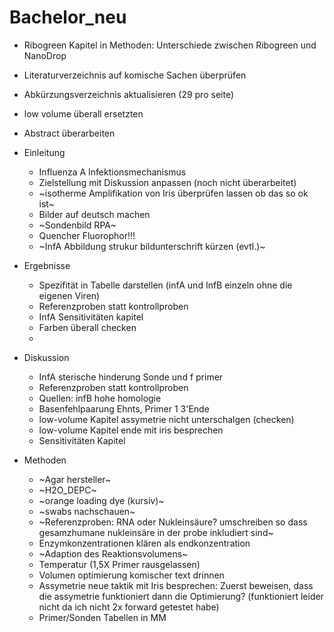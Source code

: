 # Bachelor_neu

* Ribogreen Kapitel in Methoden: Unterschiede zwischen Ribogreen und NanoDrop
* Literaturverzeichnis auf komische Sachen überprüfen
* Abkürzungsverzeichnis aktualisieren (29 pro seite)
* low volume überall ersetzten
* Abstract überarbeiten

* Einleitung
  + Influenza A Infektionsmechanismus
  + Zielstellung mit Diskussion anpassen (noch nicht überarbeitet)
  + ~isotherme Amplifikation von Iris überprüfen lassen ob das so ok ist~
  + Bilder auf deutsch machen
  + ~Sondenbild RPA~
  + Quencher Fluorophor!!!
  + ~InfA Abbildung strukur bildunterschrift kürzen (evtl.)~

* Ergebnisse
  + Spezifität in Tabelle darstellen (infA und InfB einzeln ohne die eigenen Viren)
  + Referenzproben statt kontrollproben
  + InfA Sensitivitäten kapitel
  + Farben überall checken
  + 

* Diskussion
  + InfA sterische hinderung Sonde und f primer
  + Referenzproben statt kontrollproben
  + Quellen: infB hohe homologie
  + Basenfehlpaarung Ehnts, Primer 1 3'Ende
  + low-volume Kapitel assymetrie nicht unterschalgen (checken)
  + low-volume Kapitel ende mit iris besprechen
  + Sensitivitäten Kapitel

* Methoden
  + ~Agar hersteller~
  + ~H2O_DEPC~
  + ~orange loading dye (kursiv)~
  + ~swabs nachschauen~
  + ~Referenzproben: RNA oder Nukleinsäure? umschreiben so dass gesamzhumane nukleinsäre in der probe inkludiert sind~
  + Enzymkonzentrationen klären als endkonzentration
  + ~Adaption des Reaktionsvolumens~
  + Temperatur (1,5X Primer rausgelassen)
  + Volumen optimierung komischer text drinnen
  + Assymetrie neue taktik mit Iris besprechen: Zuerst beweisen, dass die assymetrie funktioniert dann die Optimierung? (funktioniert leider nicht da ich nicht 2x forward getestet habe) 
  + Primer/Sonden Tabellen in MM

